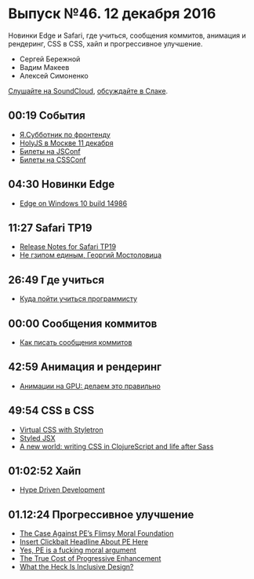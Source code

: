 # Выпуск №46. 12 декабря 2016

Новинки Edge и Safari, где учиться, сообщения коммитов, анимация и рендеринг, CSS в CSS, хайп и прогрессивное улучшение.

- Сергей Бережной
- Вадим Макеев
- Алексей Симоненко

[Слушайте на SoundCloud](https://soundcloud.com/web-standards/episode-46), [обсуждайте в Слаке](https://web-standards.slack.com/messages/podcast/).

## 00:19 События

- [Я.Субботник по фронтенду](https://events.yandex.ru/events/yasubbotnik/10-dec-2016/)
- [HolyJS в Москве 11 декабря](http://holyjs.ru/)
- [Билеты на JSConf](http://2017.jsconf.eu/news/2016/11/29/tickets/)
- [Билеты на CSSConf](http://blog.cssconf.eu/2016/12/07/cssconfeu-tickets-2017/)

## 04:30 Новинки Edge

- [Edge on Windows 10 build 14986](https://developer.microsoft.com/en-us/microsoft-edge/platform/changelog/desktop/14986/)

## 11:27 Safari TP19

- [Release Notes for Safari TP19](https://webkit.org/blog/7093/release-notes-for-safari-technology-preview-19/)
- [Не гзипом единым, Георгий Мостоловица](https://events.yandex.ru/lib/talks/3351/)

## 26:49 Где учиться

- [Куда пойти учиться программисту](https://vc.ru/p/csssr-programming)

## 00:00 Сообщения коммитов

- [Как писать сообщения коммитов](http://frontiermag.ru/commit-message.html)

## 42:59 Анимация и рендеринг

- [Анимации на GPU: делаем это правильно](https://habrahabr.ru/company/odnoklassniki/blog/313978/)

## 49:54 CSS в CSS

- [Virtual CSS with Styletron](https://ryantsao.com/blog/virtual-css-with-styletron)
- [Styled JSX](https://github.com/zeit/styled-jsx)
- [A new world: writing CSS in ClojureScript and life after Sass](https://medium.com/p/bdf5bc80a24f)

## 01:02:52 Хайп

- [Hype Driven Development](https://habrahabr.ru/company/edison/blog/316668/)

## 01.12:24 Прогрессивное улучшение

- [The Case Against PE’s Flimsy Moral Foundation](https://www.viget.com/articles/the-case-against-progressive-enhancements-flimsy-moral-foundation)
- [Insert Clickbait Headline About PE Here](https://www.aaron-gustafson.com/notebook/insert-clickbait-headline-about-progressive-enhancement-here/)
- [Yes, PE is a fucking moral argument](https://sonniesedge.co.uk/blog/progressive-enhancement)
- [The True Cost of Progressive Enhancement](http://blog.easy-designs.net/archives/the-true-cost-of-progressive-enhancement/)
- [What the Heck Is Inclusive Design?](https://24ways.org/2016/what-the-heck-is-inclusive-design/)
